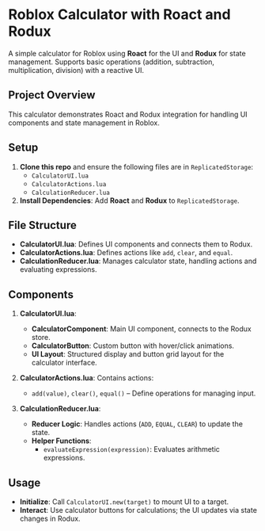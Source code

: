 # Roblox Calculator with Roact and Rodux

A simple calculator for Roblox using **Roact** for the UI and **Rodux** for state management. Supports basic operations (addition, subtraction, multiplication, division) with a reactive UI.

## Project Overview

This calculator demonstrates Roact and Rodux integration for handling UI components and state management in Roblox.

## Setup

1. **Clone this repo** and ensure the following files are in `ReplicatedStorage`:
   - `CalculatorUI.lua`
   - `CalculatorActions.lua`
   - `CalculationReducer.lua`
2. **Install Dependencies**: Add **Roact** and **Rodux** to `ReplicatedStorage`.

## File Structure

- **CalculatorUI.lua**: Defines UI components and connects them to Rodux.
- **CalculatorActions.lua**: Defines actions like `add`, `clear`, and `equal`.
- **CalculationReducer.lua**: Manages calculator state, handling actions and evaluating expressions.

## Components

1. **CalculatorUI.lua**:
   - **CalculatorComponent**: Main UI component, connects to the Rodux store.
   - **CalculatorButton**: Custom button with hover/click animations.
   - **UI Layout**: Structured display and button grid layout for the calculator interface.

2. **CalculatorActions.lua**: Contains actions:
   - `add(value)`, `clear()`, `equal()` – Define operations for managing input.

3. **CalculationReducer.lua**:
   - **Reducer Logic**: Handles actions (`ADD`, `EQUAL`, `CLEAR`) to update the state.
   - **Helper Functions**:
     - `evaluateExpression(expression)`: Evaluates arithmetic expressions.

## Usage

- **Initialize**: Call `CalculatorUI.new(target)` to mount UI to a target.
- **Interact**: Use calculator buttons for calculations; the UI updates via state changes in Rodux.
